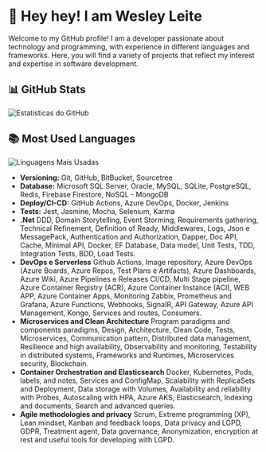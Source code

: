 # 👋 Hey hey! I am Wesley Leite

Welcome to my GitHub profile! I am a developer passionate about technology and programming, with experience in different languages ​​and frameworks. Here, you will find a variety of projects that reflect my interest and expertise in software development.

## 📊 GitHub Stats

![Estatísticas do GitHub](https://github-readme-stats.vercel.app/api?username=wesleyleitee&show_icons=true&theme=radical)

## 📚 Most Used Languages

![Linguagens Mais Usadas](https://github-readme-stats.vercel.app/api/top-langs/?username=wesleyleitee&layout=compact&theme=radical&langs_count=8)

- **Versioning:** Git, GitHub, BitBucket, Sourcetree
- **Database:** Microsoft SQL Server, Oracle, MySQL, SQLite, PostgreSQL, Redis, Firebase Firestore, NoSQL - MongoDB
- **Deploy/CI-CD:** GitHub Actions, Azure DevOps, Docker, Jenkins
- **Tests:** Jest, Jasmine, Mocha, Selenium, Karma
- **.Net** DDD, Domain Storytelling, Event Storming, Requirements gathering, Technical Refinement, Definition of Ready, Middlewares, Logs, Json e MessagePack, Authentication and Authorization, Dapper, Doc API, Cache, Minimal API, Docker, EF Database, Data model, Unit Tests, TDD, Integration Tests, BDD, Load Tests.
- **DevOps e Serverless** Github Actions, Image repository, Azure DevOps (Azure Boards, Azure Repos, Test Plans e Artifacts), Azure Dashboards, Azure Wiki, Azure Pipelines e Releases CI/CD, Multi Stage pipeline, Azure Container Registry (ACR), Azure Container Instance (ACI), WEB APP, Azure Container Apps, Monitoring Zabbix, Prometheus and Grafana, Azure Functions, Webhooks, SignaIR, API Gateway, Azure API Management, Kongo, Services and routes, Consumers.
- **Microservices and Clean Architecture** Program paradigms and components paradigms, Design, Architecture, Clean Code, Tests, Microservices, Communication pattern, Distributed data management, Resilience and high availability, Observability and monitoring, Testability in distributed systems, Frameworks and Runtimes, Microservices security, Blockchain.
- **Container Orchestration and Elasticsearch** Docker, Kubernetes, Pods, labels, and notes, Services and ConfigMap, Scalability with ReplicaSets and Deployment, Data storage with Volumes, Availability and reliability with Probes, Autoscaling with HPA, Azure AKS, Elasticsearch, Indexing and documents, Search and advanced queries.
- **Agile methodologies and privacy** Scrum, Extreme programming (XP), Lean mindset, Kanban and feedback loops, Data privacy and LGPD, GDPR, Treatment agent, Data governance, Anonymization, encryption at rest and useful tools for developing with LGPD.
